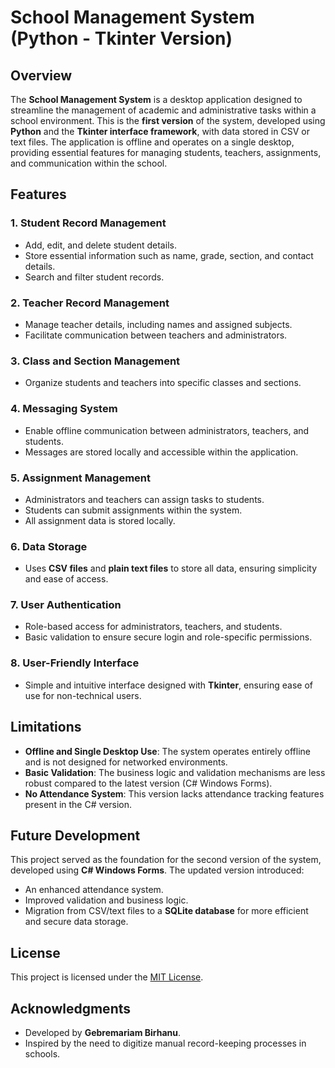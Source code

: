 # School Management System (Python - Tkinter Version)

## Overview

The **School Management System** is a desktop application designed to streamline the management of academic and administrative tasks within a school environment. This is the **first version** of the system, developed using **Python** and the **Tkinter interface framework**, with data stored in CSV or text files. The application is offline and operates on a single desktop, providing essential features for managing students, teachers, assignments, and communication within the school.

## Features

### 1. **Student Record Management**

- Add, edit, and delete student details.
- Store essential information such as name, grade, section, and contact details.
- Search and filter student records.

### 2. **Teacher Record Management**

- Manage teacher details, including names and assigned subjects.
- Facilitate communication between teachers and administrators.

### 3. **Class and Section Management**

- Organize students and teachers into specific classes and sections.

### 4. **Messaging System**

- Enable offline communication between administrators, teachers, and students.
- Messages are stored locally and accessible within the application.

### 5. **Assignment Management**

- Administrators and teachers can assign tasks to students.
- Students can submit assignments within the system.
- All assignment data is stored locally.

### 6. **Data Storage**

- Uses **CSV files** and **plain text files** to store all data, ensuring simplicity and ease of access.

### 7. **User Authentication**

- Role-based access for administrators, teachers, and students.
- Basic validation to ensure secure login and role-specific permissions.

### 8. **User-Friendly Interface**

- Simple and intuitive interface designed with **Tkinter**, ensuring ease of use for non-technical users.

## Limitations

- **Offline and Single Desktop Use**: The system operates entirely offline and is not designed for networked environments.
- **Basic Validation**: The business logic and validation mechanisms are less robust compared to the latest version (C# Windows Forms).
- **No Attendance System**: This version lacks attendance tracking features present in the C# version.

## Future Development

This project served as the foundation for the second version of the system, developed using **C# Windows Forms**. The updated version introduced:
- An enhanced attendance system.
- Improved validation and business logic.
- Migration from CSV/text files to a **SQLite database** for more efficient and secure data storage.

## License

This project is licensed under the [MIT License](LICENSE).

## Acknowledgments

- Developed by **Gebremariam Birhanu**.
- Inspired by the need to digitize manual record-keeping processes in schools.
